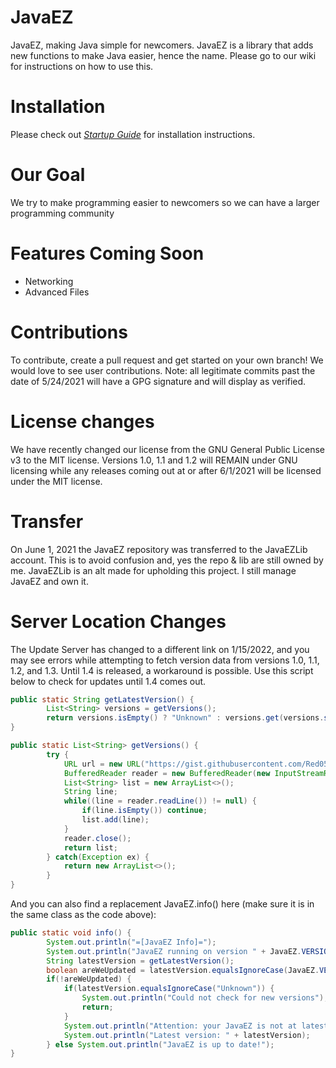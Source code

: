 # JavaEZ
JavaEZ, making Java simple for newcomers.
JavaEZ is a library that adds new functions to make Java easier, hence the name. Please go to our wiki for instructions on how to use this.
# Installation
Please check out _[Startup Guide](https://github.com/RedstoneBoy0509/JavaEZ/wiki/Startup-Guide)_ for installation instructions.
# Our Goal
We try to make programming easier to newcomers so we can have a larger programming community
# Features Coming Soon
- Networking
- Advanced Files
# Contributions
To contribute, create a pull request and get started on your own branch! We would love to see user contributions.
Note: all legitimate commits past the date of 5/24/2021 will have a GPG signature and will display as verified.
# License changes
We have recently changed our license from the GNU General Public License v3 to the MIT license. Versions 1.0, 1.1 and 1.2 will REMAIN under GNU licensing while any releases coming out at or after 6/1/2021 will be licensed under the MIT license.
# Transfer
On June 1, 2021 the JavaEZ repository was transferred to the JavaEZLib account. This is to avoid confusion and, yes the repo & lib are still owned by me. JavaEZLib is an alt made for upholding this project. I still manage JavaEZ and own it.
# Server Location Changes
The Update Server has changed to a different link on 1/15/2022, and you may see errors while attempting to fetch version data from versions 1.0, 1.1, 1.2, and 1.3. Until 1.4 is released, a workaround is possible. Use this script below to check for updates until 1.4 comes out.
```java
public static String getLatestVersion() {
        List<String> versions = getVersions();
        return versions.isEmpty() ? "Unknown" : versions.get(versions.size() - 1);
}

public static List<String> getVersions() {
        try {
            URL url = new URL("https://gist.githubusercontent.com/Red050911/fb10258f9ae7d858f94b8cbaa651548f/raw/");
            BufferedReader reader = new BufferedReader(new InputStreamReader(url.openStream()));
            List<String> list = new ArrayList<>();
            String line;
            while((line = reader.readLine()) != null) {
                if(line.isEmpty()) continue;
                list.add(line);
            }
            reader.close();
            return list;
        } catch(Exception ex) {
            return new ArrayList<>();
        }
}
```
And you can also find a replacement JavaEZ.info() here (make sure it is in the same class as the code above):
```java
public static void info() {
        System.out.println("=[JavaEZ Info]=");
        System.out.println("JavaEZ running on version " + JavaEZ.VERSION);
        String latestVersion = getLatestVersion();
        boolean areWeUpdated = latestVersion.equalsIgnoreCase(JavaEZ.VERSION) ;
        if(!areWeUpdated) {
            if(latestVersion.equalsIgnoreCase("Unknown")) {
                System.out.println("Could not check for new versions");
                return;
            }
            System.out.println("Attention: your JavaEZ is not at latest version, please consider updating!");
            System.out.println("Latest version: " + latestVersion);
        } else System.out.println("JavaEZ is up to date!");
}
```
